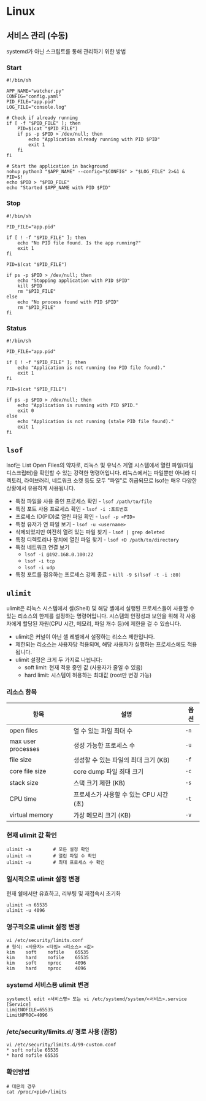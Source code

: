 # Linux

## 서비스 관리 (수동)

systemd가 아닌 스크립트를 통해 관리하기 위한 방법

### Start

```shell
#!/bin/sh

APP_NAME="watcher.py"
CONFIG="config.yaml"
PID_FILE="app.pid"
LOG_FILE="console.log"

# Check if already running
if [ -f "$PID_FILE" ]; then
    PID=$(cat "$PID_FILE")
    if ps -p $PID > /dev/null; then
        echo "Application already running with PID $PID"
        exit 1
    fi
fi

# Start the application in background
nohup python3 "$APP_NAME" --config="$CONFIG" > "$LOG_FILE" 2>&1 &
PID=$!
echo $PID > "$PID_FILE"
echo "Started $APP_NAME with PID $PID"
```

### Stop

```shell
#!/bin/sh

PID_FILE="app.pid"

if [ ! -f "$PID_FILE" ]; then
    echo "No PID file found. Is the app running?"
    exit 1
fi

PID=$(cat "$PID_FILE")

if ps -p $PID > /dev/null; then
    echo "Stopping application with PID $PID"
    kill $PID
    rm "$PID_FILE"
else
    echo "No process found with PID $PID"
    rm "$PID_FILE"
fi
```

### Status

```shell
#!/bin/sh

PID_FILE="app.pid"

if [ ! -f "$PID_FILE" ]; then
    echo "Application is not running (no PID file found)."
    exit 1
fi

PID=$(cat "$PID_FILE")

if ps -p $PID > /dev/null; then
    echo "Application is running with PID $PID."
    exit 0
else
    echo "Application is not running (stale PID file found)."
    exit 1
fi
```

## `lsof`

lsof는 List Open Files의 약자로, 리눅스 및 유닉스 계열 시스템에서 열린 파일(파일 디스크립터)을 확인할 수 있는 강력한 명령어입니다. 
리눅스에서는 파일뿐만 아니라 디렉토리, 라이브러리, 네트워크 소켓 등도 모두 "파일"로 취급되므로 lsof는 매우 다양한 상황에서 유용하게 사용됩니다.

* 특정 파일을 사용 중인 프로세스 확인 - `lsof /path/to/file`
* 특정 포트 사용 프로세스 확인 - `lsof -i :포트번호`
* 프로세스 ID(PID)로 열린 파일 확인 - `lsof -p <PID>`
* 특정 유저가 연 파일 보기 - `lsof -u <username>`
* 삭제되었지만 여전히 열려 있는 파일 찾기 - `lsof | grep deleted`
* 특정 디렉토리나 장치에 열린 파일 찾기 - `lsof +D /path/to/directory`
* 특정 네트워크 연결 보기
  * `lsof -i @192.168.0.100:22`
  * `lsof -i tcp`
  * `lsof -i udp`
* 특정 포트를 점유하는 프로세스 강제 종료 - `kill -9 $(lsof -t -i :80)`

## `ulimit`

ulimit은 리눅스 시스템에서 셸(Shell) 및 해당 셸에서 실행된 프로세스들이 사용할 수 있는 리소스의 한계를 설정하는 명령어입니다. 
시스템의 안정성과 보안을 위해 각 사용자에게 할당된 자원(CPU 시간, 메모리, 파일 개수 등)에 제한을 걸 수 있습니다.

* ulimit은 커널이 아닌 셸 레벨에서 설정하는 리소스 제한입니다.
* 제한되는 리소스는 사용자당 적용되며, 해당 사용자가 실행하는 프로세스에도 적용됩니다.
* ulimit 설정은 크게 두 가지로 나뉩니다:
  * soft limit: 현재 적용 중인 값 (사용자가 줄일 수 있음)
  * hard limit: 시스템이 허용하는 최대값 (root만 변경 가능)

### 리소스 항목

| 항목                 | 설명                        | 옵션   |
| ------------------ | ------------------------- | ---- |
| open files         | 열 수 있는 파일 최대 수            | `-n` |
| max user processes | 생성 가능한 프로세스 수             | `-u` |
| file size          | 생성할 수 있는 파일의 최대 크기 (KB)   | `-f` |
| core file size     | core dump 파일 최대 크기        | `-c` |
| stack size         | 스택 크기 제한 (KB)             | `-s` |
| CPU time           | 프로세스가 사용할 수 있는 CPU 시간 (초) | `-t` |
| virtual memory     | 가상 메모리 크기 (KB)            | `-v` |

### 현재 ulimit 값 확인

```
ulimit -a        # 모든 설정 확인
ulimit -n        # 열린 파일 수 확인
ulimit -u        # 최대 프로세스 수 확인
```

### 일시적으로 ulimit 설정 변경

현재 쉘에서만 유효하고, 리부팅 및 재접속시 초기화

```
ulimit -n 65535
ulimit -u 4096
```

### 영구적으로 ulimit 설정 변경

```
vi /etc/security/limits.conf
# 형식: <사용자> <타입> <리소스> <값>
kim    soft    nofile    65535
kim    hard    nofile    65535
kim    soft    nproc     4096
kim    hard    nproc     4096
```

### systemd 서비스용 ulimit 변경

```
systemctl edit <서비스명> 또는 vi /etc/systemd/system/<서비스>.service
[Service]
LimitNOFILE=65535
LimitNPROC=4096
```

### /etc/security/limits.d/ 경로 사용 (권장)

```
vi /etc/security/limits.d/99-custom.conf
* soft nofile 65535
* hard nofile 65535
```

### 확인방법

```
# 데몬의 경우
cat /proc/<pid>/limits
```









